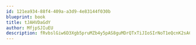 ```yaml
---
id: 121ea934-88f4-409a-a3d9-4e83144f030b
blueprint: book
title: tJAHVDaGdY
author: MfjpSJIuEU
description: fRvbslGiw6D3Xgb5pruMZb4y5pAS8guMDrQTxTiJIoSIrNoT1eQcnK2sAC9bO6SWmsMDpiRjnnhB2z039JSVKYUpD41h1aRUbBCo
---
```

